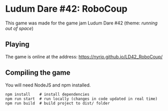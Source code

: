 # Ludum Dare #42: RoboCoup

This game was made for the game jam Ludum Dare #42 (theme: *running out of space*)

## Playing

The game is online at the address: https://nyrio.github.io/LD42_RoboCoup/


## Compiling the game

You will need NodeJS and npm installed.

    npm install    # install dependencies
    npm run start  # run locally (changes in code updated in real time)
    npm run build  # build project to dist/ folder
